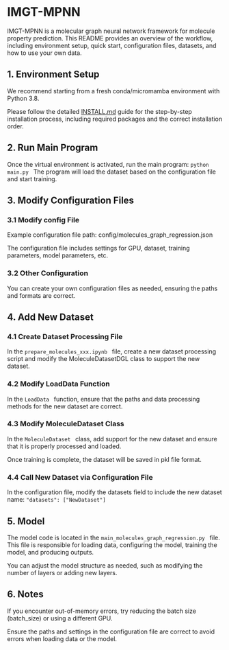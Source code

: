 # IMGT-MPNN
IMGT-MPNN is a molecular graph neural network framework for molecule property prediction. This README provides an overview of the workflow, including environment setup, quick start, configuration files, datasets, and how to use your own data.

## 1. Environment Setup
We recommend starting from a fresh conda/micromamba environment with Python 3.8.

Please follow the detailed [INSTALL.md](INSTALL.md) guide for the step-by-step installation process, including required packages and the correct installation order.

## 2. Run Main Program
Once the virtual environment is activated, run the main program:
	 `python main.py `
The program will load the dataset based on the configuration file and start training.

## 3. Modify Configuration Files
### 3.1 Modify config File
Example configuration file path: config/molecules_graph_regression.json

The configuration file includes settings for GPU, dataset, training parameters, model parameters, etc.

### 3.2 Other Configuration
You can create your own configuration files as needed, ensuring the paths and formats are correct.

## 4. Add New Dataset
### 4.1 Create Dataset Processing File
In the  `prepare_molecules_xxx.ipynb ` file, create a new dataset processing script and modify the MoleculeDatasetDGL class to support the new dataset.

### 4.2 Modify LoadData Function
In the  `LoadData ` function, ensure that the paths and data processing methods for the new dataset are correct.

### 4.3 Modify MoleculeDataset Class
In the  `MoleculeDataset ` class, add support for the new dataset and ensure that it is properly processed and loaded.

Once training is complete, the dataset will be saved in pkl file format.

### 4.4 Call New Dataset via Configuration File
In the configuration file, modify the datasets field to include the new dataset name:
	 `"datasets": ["NewDataset"] `
## 5. Model
The model code is located in the  `main_molecules_graph_regression.py ` file. This file is responsible for loading data, configuring the model, training the model, and producing outputs.

You can adjust the model structure as needed, such as modifying the number of layers or adding new layers.

## 6. Notes
If you encounter out-of-memory errors, try reducing the batch size (batch_size) or using a different GPU.

Ensure the paths and settings in the configuration file are correct to avoid errors when loading data or the model.
